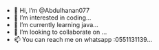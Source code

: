 - 👋 Hi, I’m @Abdulhanan077
- 👀 I’m interested in coding...
- 🌱 I’m currently learning java...
- 💞️ I’m looking to collaborate on ...
- 📫 You can reach me on whatsapp :0551131139...

<!---
Abdulhanan077/Abdulhanan077 is a ✨ special ✨ repository because its `README.md` (this file) appears on your GitHub profile.
You can click the Preview link to take a look at your changes.
--->
